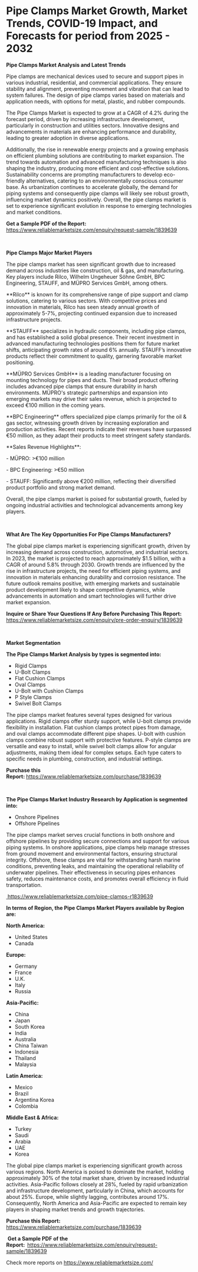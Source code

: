 <p><h1>Pipe Clamps Market Growth, Market Trends, COVID-19 Impact, and Forecasts for period from 2025 - 2032</h1></p><p><strong>Pipe Clamps Market Analysis and Latest Trends</strong></p>
<p><p>Pipe clamps are mechanical devices used to secure and support pipes in various industrial, residential, and commercial applications. They ensure stability and alignment, preventing movement and vibration that can lead to system failures. The design of pipe clamps varies based on materials and application needs, with options for metal, plastic, and rubber compounds.</p><p>The Pipe Clamps Market is expected to grow at a CAGR of 4.2% during the forecast period, driven by increasing infrastructure development, particularly in construction and utilities sectors. Innovative designs and advancements in materials are enhancing performance and durability, leading to greater adoption in diverse applications. </p><p>Additionally, the rise in renewable energy projects and a growing emphasis on efficient plumbing solutions are contributing to market expansion. The trend towards automation and advanced manufacturing techniques is also shaping the industry, producing more efficient and cost-effective solutions. Sustainability concerns are prompting manufacturers to develop eco-friendly alternatives, catering to an environmentally conscious consumer base. As urbanization continues to accelerate globally, the demand for piping systems and consequently pipe clamps will likely see robust growth, influencing market dynamics positively. Overall, the pipe clamps market is set to experience significant evolution in response to emerging technologies and market conditions.</p></p>
<p><strong>Get a Sample PDF of the Report:&nbsp;</strong> <a href="https://www.reliablemarketsize.com/enquiry/request-sample/1839639?utm_campaign=2892&utm_medium=2&utm_source=Github&utm_content=ia&utm_term=10042025&utm_id=pipe-clamps">https://www.reliablemarketsize.com/enquiry/request-sample/1839639</a></p>
<p>&nbsp;</p>
<p><strong>Pipe Clamps Major Market Players</strong></p>
<p><p>The pipe clamps market has seen significant growth due to increased demand across industries like construction, oil & gas, and manufacturing. Key players include Rilco, Wilhelm Ungeheuer Söhne GmbH, BPC Engineering, STAUFF, and MÜPRO Services GmbH, among others.</p><p>**Rilco** is known for its comprehensive range of pipe support and clamp solutions, catering to various sectors. With competitive prices and innovation in materials, Rilco has seen steady annual growth of approximately 5-7%, projecting continued expansion due to increased infrastructure projects.</p><p>**STAUFF** specializes in hydraulic components, including pipe clamps, and has established a solid global presence. Their recent investment in advanced manufacturing technologies positions them for future market shifts, anticipating growth rates of around 6% annually. STAUFF’s innovative products reflect their commitment to quality, garnering favorable market positioning.</p><p>**MÜPRO Services GmbH** is a leading manufacturer focusing on mounting technology for pipes and ducts. Their broad product offering includes advanced pipe clamps that ensure durability in harsh environments. MÜPRO's strategic partnerships and expansion into emerging markets may drive their sales revenue, which is projected to exceed €100 million in the coming years.</p><p>**BPC Engineering** offers specialized pipe clamps primarily for the oil & gas sector, witnessing growth driven by increasing exploration and production activities. Recent reports indicate their revenues have surpassed €50 million, as they adapt their products to meet stringent safety standards.</p><p>**Sales Revenue Highlights**: </p><p>- MÜPRO: >€100 million</p><p>- BPC Engineering: >€50 million</p><p>- STAUFF: Significantly above €200 million, reflecting their diversified product portfolio and strong market demand.</p><p>Overall, the pipe clamps market is poised for substantial growth, fueled by ongoing industrial activities and technological advancements among key players.</p></p>
<p>&nbsp;</p>
<p><strong>What Are The Key Opportunities For Pipe Clamps Manufacturers?</strong></p>
<p><p>The global pipe clamps market is experiencing significant growth, driven by increasing demand across construction, automotive, and industrial sectors. In 2023, the market is projected to reach approximately $1.5 billion, with a CAGR of around 5.8% through 2030. Growth trends are influenced by the rise in infrastructure projects, the need for efficient piping systems, and innovation in materials enhancing durability and corrosion resistance. The future outlook remains positive, with emerging markets and sustainable product development likely to shape competitive dynamics, while advancements in automation and smart technologies will further drive market expansion.</p></p>
<p><strong>Inquire or Share Your Questions If Any Before Purchasing This Report:</strong> <a href="https://www.reliablemarketsize.com/enquiry/pre-order-enquiry/1839639?utm_campaign=2892&utm_medium=2&utm_source=Github&utm_content=ia&utm_term=10042025&utm_id=pipe-clamps">https://www.reliablemarketsize.com/enquiry/pre-order-enquiry/1839639</a></p>
<p>&nbsp;</p>
<p><strong>Market Segmentation</strong></p>
<p><strong>The Pipe Clamps Market Analysis by types is segmented into:</strong></p>
<p><ul><li>Rigid Clamps</li><li>U-Bolt Clamps</li><li>Flat Cushion Clamps</li><li>Oval Clamps</li><li>U-Bolt with Cushion Clamps</li><li>P Style Clamps</li><li>Swivel Bolt Clamps</li></ul></p>
<p><p>The pipe clamps market features several types designed for various applications. Rigid clamps offer sturdy support, while U-bolt clamps provide flexibility in installation. Flat cushion clamps protect pipes from damage, and oval clamps accommodate different pipe shapes. U-bolt with cushion clamps combine robust support with protective features. P-style clamps are versatile and easy to install, while swivel bolt clamps allow for angular adjustments, making them ideal for complex setups. Each type caters to specific needs in plumbing, construction, and industrial settings.</p></p>
<p><strong>Purchase this Report:&nbsp;</strong><a href="https://www.reliablemarketsize.com/purchase/1839639?utm_campaign=2892&utm_medium=2&utm_source=Github&utm_content=ia&utm_term=10042025&utm_id=pipe-clamps">https://www.reliablemarketsize.com/purchase/1839639</a></p>
<p>&nbsp;</p>
<p><strong>The Pipe Clamps Market Industry Research by Application is segmented into:</strong></p>
<p><ul><li>Onshore Pipelines</li><li>Offshore Pipelines</li></ul></p>
<p><p>The pipe clamps market serves crucial functions in both onshore and offshore pipelines by providing secure connections and support for various piping systems. In onshore applications, pipe clamps help manage stresses from ground movement and environmental factors, ensuring structural integrity. Offshore, these clamps are vital for withstanding harsh marine conditions, preventing leaks, and maintaining the operational reliability of underwater pipelines. Their effectiveness in securing pipes enhances safety, reduces maintenance costs, and promotes overall efficiency in fluid transportation.</p></p>
<p><a href="https://www.reliablemarketsize.com/pipe-clamps-r1839639?utm_campaign=2892&utm_medium=2&utm_source=Github&utm_content=ia&utm_term=10042025&utm_id=pipe-clamps">&nbsp;https://www.reliablemarketsize.com/pipe-clamps-r1839639</a></p>
<p><strong>In terms of Region, the Pipe Clamps Market Players available by Region are:</strong></p>
<p>
    <p> <strong> North America: </strong>
        <ul>
            <li>United States</li>
            <li>Canada</li>
        </ul>
        </p> 
    <p> <strong> Europe: </strong>
        <ul>
            <li>Germany</li>
            <li>France</li>
            <li>U.K.</li>
            <li>Italy</li>
            <li>Russia</li>
        </ul>
        </p> 
    <p> <strong> Asia-Pacific: </strong>
        <ul>
            <li>China</li>
            <li>Japan</li>
            <li>South Korea</li>
            <li>India</li>
            <li>Australia</li>
            <li>China Taiwan</li>
            <li>Indonesia</li>
            <li>Thailand</li>
            <li>Malaysia</li>
        </ul>
        </p> 
    <p> <strong> Latin America: </strong>
        <ul>
            <li>Mexico</li>
            <li>Brazil</li>
            <li>Argentina Korea</li>
            <li>Colombia</li>
        </ul>
        </p> 
    <p> <strong> Middle East & Africa: </strong>
        <ul>
            <li>Turkey</li>
            <li>Saudi</li>
            <li>Arabia</li>
            <li>UAE</li>
            <li>Korea</li>
        </ul>
    </p>
    </p>
<p><p>The global pipe clamps market is experiencing significant growth across various regions. North America is poised to dominate the market, holding approximately 30% of the total market share, driven by increased industrial activities. Asia-Pacific follows closely at 28%, fueled by rapid urbanization and infrastructure development, particularly in China, which accounts for about 25%. Europe, while slightly lagging, contributes around 17%. Consequently, North America and Asia-Pacific are expected to remain key players in shaping market trends and growth trajectories.</p></p>
<p><strong>Purchase this Report: </strong><a href="https://www.reliablemarketsize.com/purchase/1839639?utm_campaign=2892&utm_medium=2&utm_source=Github&utm_content=ia&utm_term=10042025&utm_id=pipe-clamps">https://www.reliablemarketsize.com/purchase/1839639</a></p>
<p>&nbsp;<strong>Get a Sample PDF of the Report:&nbsp;&nbsp;</strong><a href="https://www.reliablemarketsize.com/enquiry/request-sample/1839639?utm_campaign=2892&utm_medium=2&utm_source=Github&utm_content=ia&utm_term=10042025&utm_id=pipe-clamps">https://www.reliablemarketsize.com/enquiry/request-sample/1839639</a></p>
<p><strong></strong></p>
<p>Check more reports on <a href="https://www.reliablemarketsize.com/?utm_campaign=2892&utm_medium=2&utm_source=Github&utm_content=ia&utm_term=10042025&utm_id=pipe-clamps">https://www.reliablemarketsize.com/</a></p>